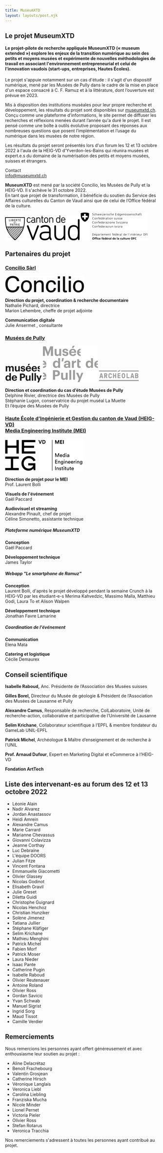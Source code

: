 ```yaml
---
title: MuseumXTD
layout: layouts/post.njk
---
```


## Le projet **MuseumXTD** 

#### Le projet-pilote de recherche appliquée **MuseumXTD** (« museum extended ») explore les enjeux de la transition numérique au sein des petits et moyens musées et expérimente de nouvelles méthodologies de travail en associant l'environnement entrepreneurial et celui de l'innovation vaudois (start-ups, entreprises, Hautes Écoles).

Le projet s'appuie notamment sur un cas d'étude : il s'agit d'un dispositif numérique, mené par les Musées de Pully dans le cadre de la mise en place d'un espace consacré à C. F. Ramuz et à la littérature, dont l’ouverture est prévue en 2023. 

Mis à disposition des institutions muséales pour leur propre recherche et développement, les résultats du projet sont disponibles sur [museumxtd.ch](https://www.museumxtd.ch/). Conçu comme une plateforme d’informations, le site permet de diffuser les recherches et réflexions menées durant l’année qu'a duré le projet. Il est pensé comme une boîte à outils évolutive proposant des réponses aux nombreuses questions que posent l’implémentation et l’usage du numérique dans les musées de notre région. 

Les résultats du projet seront présentés lors d'un forum les 12 et 13 octobre 2022 à l'aula de la HEIG-VD d'Yverdon-les-Bains qui réunira musées et expert.e.s du domaine de la numérisation des petits et moyens musées, suisses et étrangers.

Contact  
[info@museumxtd.ch](mailto:info@museumxtd.ch)

**MuseumXTD** est mené par la société Concilio, les Musées de Pully et la HEIG-VD. Il s'achève le 31 octobre 2022.  
En tant que projet de transformation, il bénéficie du soutien du Service des Affaires culturelles du Canton de Vaud ainsi que de celui de l’Office fédéral de la culture.


![](/images/Logo-Canton_de_Vaud.svg) ![](/images/EDI_BAK_FR_RGB_POS_HOCH.png)


## Partenaires du projet

### [Concilio Sàrl](https://concilioltd.com/)

![](/images/Logo-Concilio.svg)

**Direction du projet, coordination & recherche documentaire**  
Nathalie Pichard, directrice  
Marion Lehembre, cheffe de projet adjointe

**Communication digitale**  
Julie Ansermet , consultante

### [Musées de Pully](https://www.museedartdepully.ch/fr/accueil/)

![](/images/Logo-Musees_de_Pully.png)
![](/images/Logo-Musee_d-art_de_Pully.svg)
![](/images/Logo-Archeolab.png)

**Direction et coordination du cas d’étude Musées de Pully**  
Delphine Rivier, directrice des Musées de Pully  
Stéphanie Lugon, conservatrice du projet muséal La Muette  
Et l’équipe des Musées de Pully

### [Haute École d’Ingénierie et Gestion du canton de Vaud (HEIG-VD)<br>Media Engineering Institute (MEI)](https://heig-vd.ch/rad/instituts/mei/)

![](/images/Logo_HEIG-VD_MEI.svg)

**Direction de projet pour le MEI**   
Prof. Laurent Bolli

**Visuels de l'événement**   
Gaël Paccard

**Audiovisuel et streaming**   
Alexandre Pinault, chef de projet   
Céline Simonetto, assistante technique


##### Plateforme numérique MuseumXTD

**Conception**  
Gaël Paccard

**Développement technique**  
James Taylor

##### Webapp "Le smartphone de Ramuz"

**Conception**   
Laurent Bolli, d'après le projet développé pendant la semaine Crunch à la HEIG-VD par les étudiant-e-s Merima Kahvedzic, Massimo Malla, Matthieu Godi, Laura To et Alison Walpen

**Développement technique**   
Jonathan Favre Lamarine

##### Coordination de l'événement

**Communication**  
Elena Mata

**Catering et logistique**  
Cécile Demaurex


## Conseil scientifique   

**Isabelle Raboud,** Anc. Présidente de l’Association des Musées suisses

**Gilles Borel,** Directeur du Musée de géologie & Président de l’Association des Musées de Lausanne et Pully

**Alexandre Camus**, Responsable de recherche, ColLaboratoire, Unité de recherche-action, collaborative et participative de l’Université de Lausanne

**Selim Krichane**, Collaborateur scientifique à l’EPFL & membre fondateur du GameLab UNIL-EPFL

**Patrick Michel**, Archéologue & Maître d’enseignement et de recherche à l’UNIL

**Prof. Arnaud Dufour**, Expert en Marketing Digital et eCommerce à l’HEIG-VD

**Fondation ArtTech**


## Liste des intervenant-es au forum des 12 et 13 octobre 2022

- Léonie Alain
- Nadir Alvarez
- Jordan Anastassov
- Heidi Amrein
- Alexandre Camus
- Marie Carrard
- Marianne Chevassus
- Giovanni Colavizza
- Jeanne Corthay
- Luc Debraine
- L'équipe DOORS
- Julian Fitze
- Vincent Fontana
- Emmanuelle Giacometti
- Olivier Glassey
- Nicolas Godinot
- Elisabeth Gravil
- Julie Greset
- Diletta Guidi
- Christophe Guignard
- Nicolas Henchoz
- Christian Hunziker
- Solène Jimenez
- Tatiana Jullier
- Stéphane Kläfiger
- Selim Krichane
- Mathieu Menghini
- Patrick Michel
- Fabien Morf
- Patrick Moser
- Laura Nieder
- Isaac Pante
- Catherine Pugin
- Isabelle Raboud
- Olivier Reutenauer
- Antoine Roland
- Olivier Ross
- Gordan Savicic
- Yvan Schwab
- Manuel Sigrist
- Ingrid Sorg
- Maud Tissot
- Camille Verdier

## Remerciements
Nous remercions les personnes ayant offert généreusement et avec enthousiasme leur soutien au projet :

- Aline Delacrétaz
- Benoit Frachebourg
- Valentin Grosjean
- Catherine Hirsch
- Véronique Langlais
- Veronica Liebl
- Carolina Liebling
- Franziska Mucha
- Nicole Minder
- Lionel Pernet
- Victoria Pieler
- Olivier Ross
- Stefan Rotarus
- Veronica Tracchia


Nos remerciements s'adressent à toutes les personnes ayant contribué au projet. 

